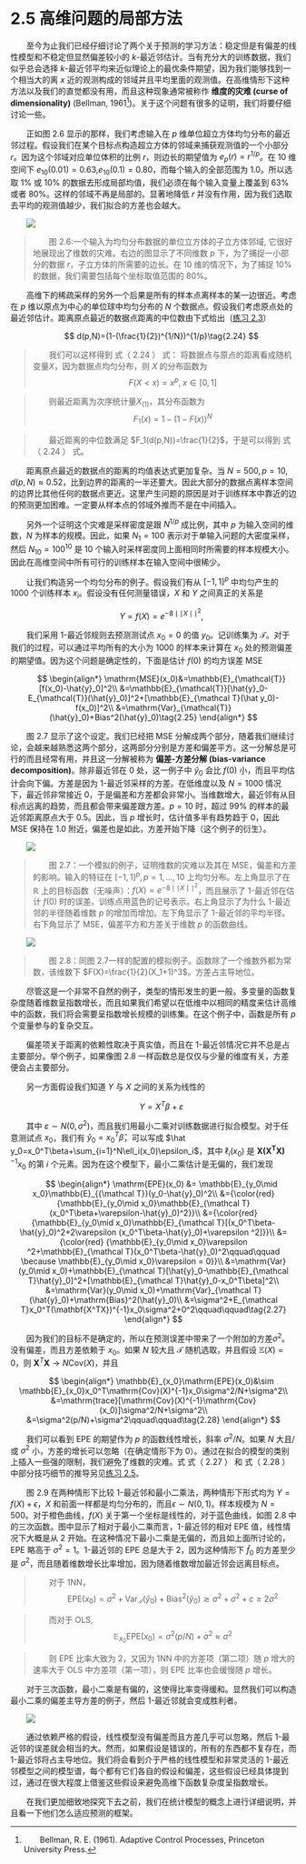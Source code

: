 # 2.5 高维问题的局部方法

<style>p{text-indent:2em;2}</style>


至今为止我们已经仔细讨论了两个关于预测的学习方法：稳定但是有偏差的线性模型和不稳定但显然偏差较小的 $k$-最近邻估计。当有充分大的训练数据，我们似乎总会选择 $k$-最近邻平均来近似理论上的最优条件期望，因为我们能够找到一个相当大的离 $x$ 近的观测构成的邻域并且平均里面的观测值。在高维情形下这种方法以及我们的直觉都没有用，而且这种现象通常被称作 **维度的灾难 (curse of dimensionality)** (Bellman, 1961[^1])。关于这个问题有很多的证明，我们将要仔细讨论一些。

[^1]: Bellman, R. E. (1961). Adaptive Control Processes, Princeton University Press.

正如图 2.6 显示的那样，我们考虑输入在 $p$ 维单位超立方体均匀分布的最近邻过程。假设我们在某个目标点构造超立方体的邻域来捕获观测值的一个小部分 $r$。因为这个邻域对应单位体积的比例 $r$，则边长的期望值为 $e_p(r)=r^{1/p}$。在 $10$ 维空间下 $e_{10}(0.01)=0.63$,$e_{10}(0.1)=0.80$，而每个输入的全部范围为 $1.0$。所以选取 $1\%$ 或 $10\%$ 的数据去形成局部均值，我们必须在每个输入变量上覆盖到 $63\%$ 或者 $80\%$。这样的邻域不再是局部的。显著地降低 $r$ 并没有作用，因为我们选取去平均的观测值越少，我们拟合的方差也会越大。

![](../img/02/fig2.6.png)

> 图 2.6:一个输入为均匀分布数据的单位立方体的子立方体邻域, 它很好地展现出了维数的灾难。右边的图显示了不同维数 $p$ 下，为了捕捉一小部分的数据 $r$，子立方体的所需要的边长。在 $10$ 维的情况下，为了捕捉 $10\%$ 的数据，我们需要包括每个坐标取值范围的 $80\%$。

高维下的稀疏采样的另外一个后果是所有的样本点离样本的某一边很近。考虑在 $p$ 维以原点为中心的单位球中均匀分布的 $N$ 个数据点。假设我们考虑原点处的最近邻估计。距离原点最近的数据点距离的中位数由下式给出（[练习 2.3](https://github.com/szcf-weiya/ESL-CN/issues/60)）

$$
d(p,N)=(1-(\frac{1}{2})^{1/N})^{1/p}\tag{2.24}
$$

> 我们可以这样得到 式（ 2.24 ） 式：
>    将数据点与原点的距离看成随机变量$X$，因为数据点均匀分布，则 $X$ 的分布函数为
>$$
>F(X < x)=x^p, \; x\in [0,1]
>$$

>    则最近距离为次序统计量$X_{(1)}$，其分布函数为
>$$
>F_1(x)=1-(1-F(x))^N
>$$

> 最近距离的中位数满足 $F_1(d(p,N))=\frac{1}{2}$，于是可以得到 式（ 2.24 ） 式。

距离原点最近的数据点的距离的均值表达式更加复杂。当 $N=500,p=10,d(p,N)\approx 0.52$，比到边界的距离的一半还要大。因此大部分的数据点离样本空间的边界比其他任何的数据点更近。这里产生问题的原因是对于训练样本中靠近的边的预测更加困难。一定要从样本点的邻域外推而不是在中间插入。

另外一个证明这个灾难是采样密度是跟 $N^{1/p}$ 成比例，其中 $p$ 为输入空间的维数，$N$ 为样本的规模。因此，如果 $N_1=100$ 表示对于单输入问题的大密度采样，然后 $N_{10}=100^{10}$ 是 $10$ 个输入时采样密度同上面相同时所需要的样本规模大小。因此在高维空间中所有可行的训练样本在输入空间中很稀少。

让我们构造另一个均匀分布的例子。假设我们有从 $[-1,1]^p$ 中均匀产生的 $1000$ 个训练样本 $x_i$。假设没有任何测量错误，$X$ 和 $Y$ 之间真正的关系是

$$
Y = f(X) = e^{−8\mid \mid X\mid \mid ^2},
$$

我们采用 $1$-最近邻规则去预测测试点 $x_0=0$ 的值 $y_0$。记训练集为 ${\mathcal{T}}$。对于我们的过程，可以通过平均所有的大小为 $1000$ 的样本来计算在 $x_0$ 处的预测偏差的期望值。因为这个问题是确定性的，下面是估计 $f(0)$ 的均方误差 $\mathrm{MSE}$

$$
\begin{align*}
\mathrm{MSE}(x_0)&=\mathbb{E}_{\mathcal{T}}[f(x_0)-\hat{y}_0]^2\\
&=\mathbb{E}_{\mathcal{T}}[\hat{y}_0-E_{\mathcal{T}}(\hat{y}_0)]^2+[\mathbb{E}_{\mathcal T}(\hat y_0)-f(x_0)]^2\\
&=\mathrm{Var}_{\mathcal{T}}(\hat{y}_0)+Bias^2(\hat{y}_0)\tag{2.25}
\end{align*}
$$

图 2.7 显示了这个设定。我们已经把 $\mathrm{MSE}$ 分解成两个部分，随着我们继续讨论，会越来越熟悉这两个部分，这两部分分别是方差和偏差平方。这一分解总是可行的而且经常有用，并且这一分解被称为 **偏差-方差分解 (bias-variance decomposition)**。除非最近邻在 $0$ 处，这一例子中 $\hat{y}_0$ 会比 $f(0)$ 小，而且平均估计会向下偏。方差是因为 $1$-最近邻采样的方差。在低维度以及 $N=1000$ 情况下，最近邻非常接近 $0$，于是偏差和方差都会非常小。当维数增大，最近邻有从目标点远离的趋势，而且都会带来偏差跟方差。$p=10$ 时，超过 $99\%$ 的样本的最近邻距离原点大于 $0.5$。因此，当 $p$ 增长时，估计值多半有趋势趋于 $0$，因此 $\mathrm{MSE}$ 保持在 $1.0$ 附近，偏差也是如此，方差开始下降（这个例子的衍生）。

![](../img/02/fig2.7.png)

> 图 2.7：一个模拟的例子，证明维数的灾难以及其在 $\mathrm{MSE}$，偏差和方差的影响。输入的特征在 $[-1,1]^p,p=1,\ldots,10$ 上均匀分布。左上角显示了在 $\mathbb{R}$ 上的目标函数（无噪声）：$f(X)=e^{-8\mid \mid X\mid \mid ^2}$，而且展示了 $1$-最近邻在估计 $f(0)$ 时的误差。训练点用蓝色的记号表示。右上角显示了为什么 $1$-最近邻的半径随着维数 $p$ 的增加而增加。左下角显示了 $1$-最近邻的平均半径。右下角显示了 $\mathrm{MSE}$，偏差平方和方差关于维数 $p$ 的函数曲线。

![](../img/02/fig2.8.png)

> 图 2.8：同图 2.7一样的配置的模拟例子。函数除了一个维数外都为常数，该维数下 $F(X)=\frac{1}{2}(X_1+1)^3$。方差占主导地位。

尽管这是一个非常不自然的例子，类型的情形发生的更一般。多变量的函数复杂度随着维数呈指数增长，而且如果我们希望以在低维中以相同的精度来估计高维中的函数，我们将会需要呈指数增长规模的训练集。在这个例子中，函数是所有 $p$ 个变量参与的复杂交互。

偏差项关于距离的依赖性取决于真实值，而且在 $1$-最近邻情况它并不总是占主要部分。举个例子，如果像图 2.8 一样函数总是仅仅与少量的维度有关，方差便会占主要部分。

另一方面假设我们知道 $Y$ 与 $X$ 之间的关系为线性的

$$
Y = X^T\beta + \varepsilon\tag{2.26}
$$

其中 $\varepsilon \sim N(0,\sigma^2)$，而且我们用最小二乘对训练数据进行拟合模型。对于任意测试点 $x_0$，我们有 $\hat y_0=x_0^T\hat{\beta}$，可以写成 $\hat y_0=x_0^T\beta+\sum_{i=1}^N\ell_i(x_0)\epsilon_i$，其中 $\ell_i(x_0)$ 是 ${\mathbf{X(X^TX)}}^{-1}x_0$ 的第 $i$ 个元素。因为在这个模型下，最小二乘估计是无偏的，我们发现

$$
\begin{align*}
\mathrm{EPE}(x_0) &= \mathbb{E}_{y_0\mid x_0}\mathbb{E}_{{\mathcal T}}(y_0-\hat{y}_0)^2\\
&={\color{red} {\mathbb{E}_{y_0\mid x_0}\mathbb{E}_{\mathcal T}(x_0^T\beta+\varepsilon-\hat{y}_0)^2}}\\
&={\color{red} {\mathbb{E}_{y_0\mid x_0}\mathbb{E}_{\mathcal T}[(x_0^T\beta-\hat{y}_0)^2+2\varepsilon (x_0^T\beta-\hat{y}_0)+\varepsilon ^2]}}\\
&={\color{red} {\mathbb{E}_{y_0\mid x_0}\varepsilon ^2+\mathbb{E}_{\mathcal T}(x_0^T\beta-\hat{y}_0)^2\qquad\qquad \because \mathbb{E}_{y_0\mid x_0}\varepsilon = 0}}\\
&=\mathrm{Var}(y_0\mid x_0)+\mathbb{E}_{\mathcal T}[\hat{y}_0-\mathbb{E}_{\mathcal T}\hat{y}_0]^2+[\mathbb{E}_{\mathcal T}\hat{y}_0-x_0^T\beta]^2\\
&=\mathrm{Var}(y_0\mid x_0)+\mathrm{Var}_{\mathcal T}(\hat{y}_0)+\mathrm{Bias}^2(\hat{y}_0)\\
&=\sigma^2+E_{\mathcal T}x_0^T(\mathbf{X^TX})^{-1}x_0\sigma^2+0^2\qquad\qquad\tag{2.27}
\end{align*}
$$

因为我们的目标不是确定的，所以在预测误差中带来了一个附加的方差$\sigma^2$。没有偏差，而且方差依赖于 $x_0$。如果 $N$ 较大且 $\mathcal{T}$ 随机选取，并且假设 $\mathbb{E}(X)=0$，则 $\mathbf{X}^T\mathbf{X}\longrightarrow N\mathrm{Cov}(X)$，并且

$$
\begin{align*}
\mathbb{E}_{x_0}\mathrm{EPE}(x_0)&\sim \mathbb{E}_{x_0}x_0^T\mathrm{Cov}(X)^{-1}x_0\sigma^2/N+\sigma^2\\
&=\mathrm{trace}[\mathrm{Cov}(X)^{-1}\mathrm{Cov}(x_0)]\sigma^2/N+\sigma^2\\
&=\sigma^2(p/N)+\sigma^2\qquad\qquad\tag{2.28}
\end{align*}
$$

我们可以看到 $\mathrm{EPE}$ 的期望作为 $p$ 的函数线性增长，斜率 $\sigma^2/N$。如果 $N$ 大且/或 $\sigma^2$ 小，方差的增长可以忽略（在确定情形下为 $0$）。通过在拟合的模型的类别上插入一些强的限制，我们避免了维数的灾难。式 式（ 2.27 ） 和 式（ 2.28 ） 中部分技巧细节的推导另见[练习 2.5](https://github.com/szcf-weiya/ESL-CN/issues/160)。

图 2.9 在两种情形下比较 $1$-最近邻和最小二乘法，两种情形下形式均为 $Y=f(X)+\epsilon$，$X$ 和前面一样都是均匀分布的，而且$\epsilon\sim N(0,1)$。样本规模为 $N=500$。对于橙色曲线，$f(X)$ 关于第一个坐标是线性的，对于蓝色曲线，如图 2.8 中的三次函数。图中显示了相对于最小二乘而言，$1$-最近邻的相对 $\mathrm{EPE}$ 值，线性情况下大概是从 $2$ 开始。在这种情况下最小二乘是无偏的，而且如上面所讨论的，$\mathrm{EPE}$ 略高于 $\sigma^2=1$。$1$-最近邻的 $\mathrm{EPE}$ 总是大于 $2$，因为这种情形下 $\hat{f}_0$ 的方差至少是 $\sigma^2$，而且随着维数增长比率增加，因为随着维数增加最近邻会远离目标点。

>    对于 1NN，
>$$
>\mathrm{EPE}(x_0) = \sigma^2 + \mathrm{Var}_{\mathcal T}(\hat{y}_0)+\mathrm{Bias}^2(\hat{y}_0) \gtrsim \sigma^2 + \sigma^2 + c \ge 2\sigma^2
>$$

> 而对于 OLS,
>$$
>\mathbb{E}_{x_0}\mathrm{EPE}(x_0) = \sigma^2(p/N) + \sigma^2 \approx \sigma^2
>$$

> 则 EPE 比率大致为 2，又因为 1NN 中的方差项（第二项）随 $p$ 增大的速率大于 OLS 中方差项（第一项），则 EPE 比率也会缓慢随 $p$ 增长。

对于三次函数，最小二乘是有偏的，这使得比率变得缓和。显然我们可以构造最小二乘的偏差主导方差的例子，然后 $1$-最近邻就会变成胜利者。

![](../img/02/fig2.9.png)

通过依赖严格的假设，线性模型没有偏差而且方差几乎可以忽略，然后 $1$-最近邻的误差就会相当的大。然而，如果假设是错误的，所有的东西都不复存在，而 $1$-最近邻将占主导地位。我们将会看到介于严格的线性模型和非常灵活的 $1$-最近邻模型之间的模型谱，每个都有它们各自的假设和偏差，这些假设已经具体提到过，通过在很大程度上借鉴这些假设来避免高维下函数复杂度呈指数增长。

在我们更加细致地探究下去之前，我们在统计模型的概念上进行详细说明，并且看一下他们怎么适应预测的框架。
